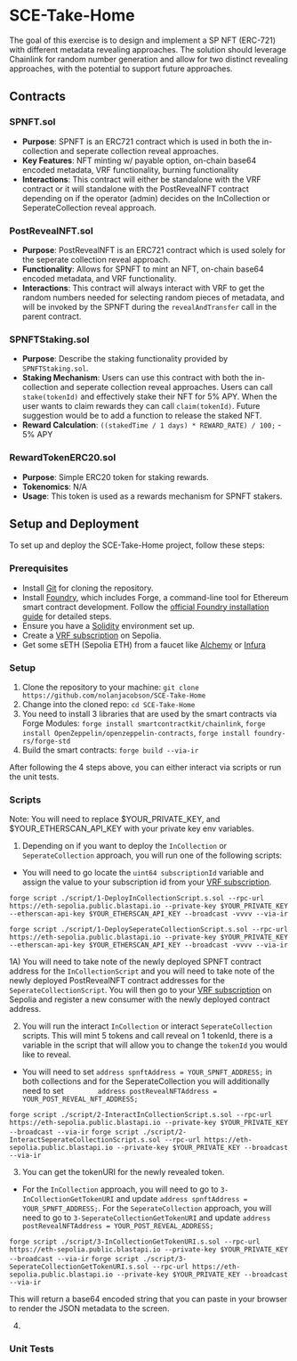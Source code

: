 # SCE-Take-Home

The goal of this exercise is to design and implement a SP NFT (ERC-721) with different 
metadata revealing approaches. The solution should leverage Chainlink for random 
number generation and allow for two distinct revealing approaches, with the potential to 
support future approaches.

## Contracts

### SPNFT.sol

- **Purpose**: SPNFT is an ERC721 contract which is used in both the in-collection and seperate collection reveal approaches.
- **Key Features**: NFT minting w/ payable option, on-chain base64 encoded metadata, VRF functionality, burning functionality
- **Interactions**: This contract will either be standalone with the VRF contract or it will standalone with the PostRevealNFT contract depending on
if the operator (admin) decides on the InCollection or SeperateCollection reveal approach.

### PostRevealNFT.sol

- **Purpose**: PostRevealNFT is an ERC721 contract which is used solely for the seperate collection reveal approach.
- **Functionality**: Allows for SPNFT to mint an NFT, on-chain base64 encoded metadata, and VRF functionality.
- **Interactions**: This contract will always interact with VRF to get the random numbers needed for selecting random pieces of metadata, and will be
invoked by the SPNFT during the `revealAndTransfer` call in the parent contract.

### SPNFTStaking.sol

- **Purpose**: Describe the staking functionality provided by `SPNFTStaking.sol`.
- **Staking Mechanism**: Users can use this contract with both the in-collection and seperate collection reveal approaches. Users can call `stake(tokenId)`
and effectively stake their NFT for 5% APY. When the user wants to claim rewards they can call `claim(tokenId)`. Future suggestion would be to add a function
to release the staked NFT.
- **Reward Calculation**: `((stakedTime / 1 days) * REWARD_RATE) / 100;` - 5% APY

### RewardTokenERC20.sol

- **Purpose**: Simple ERC20 token for staking rewards.
- **Tokenomics**: N/A
- **Usage**: This token is used as a rewards mechanism for SPNFT stakers.

## Setup and Deployment

To set up and deploy the SCE-Take-Home project, follow these steps:

### Prerequisites

- Install [Git](https://git-scm.com/) for cloning the repository.
- Install [Foundry](https://getfoundry.sh/), which includes Forge, a command-line tool for Ethereum smart contract development. Follow the [official Foundry installation guide](https://book.getfoundry.sh/getting-started/installation.html) for detailed steps.
- Ensure you have a [Solidity](https://soliditylang.org/) environment set up.
- Create a [VRF subscription](https://vrf.chain.link/sepolia/) on Sepolia.
- Get some sETH (Sepolia ETH) from a faucet like [Alchemy](https://sepoliafaucet.com/) or [Infura](https://www.infura.io/faucet/sepolia)

### Setup

1) Clone the repository to your machine: `git clone https://github.com/nolanjacobson/SCE-Take-Home`
2) Change into the cloned repo: `cd SCE-Take-Home`
3) You need to install 3 libraries that are used by the smart contracts via Forge Modules: `forge install smartcontractkit/chainlink`, `forge install OpenZeppelin/openzeppelin-contracts`, `forge install foundry-rs/forge-std`
4) Build the smart contracts: `forge build --via-ir`

After following the 4 steps above, you can either interact via scripts or run the unit tests.

### Scripts

Note: You will need to replace $YOUR_PRIVATE_KEY, and $YOUR_ETHERSCAN_API_KEY with your private key env variables.

1) Depending on if you want to deploy the `InCollection` or `SeperateCollection` approach, you will run one of the following scripts:

- You will need to go locate the `uint64 subscriptionId` variable and assign the value to your subscription id from your [VRF subscription](https://vrf.chain.link/sepolia/).

```forge script ./script/1-DeployInCollectionScript.s.sol --rpc-url https://eth-sepolia.public.blastapi.io --private-key $YOUR_PRIVATE_KEY --etherscan-api-key $YOUR_ETHERSCAN_API_KEY --broadcast -vvvv --via-ir```

```forge script ./script/1-DeploySeperateCollectionScript.s.sol --rpc-url https://eth-sepolia.public.blastapi.io --private-key $YOUR_PRIVATE_KEY --etherscan-api-key $YOUR_ETHERSCAN_API_KEY --broadcast -vvvv --via-ir```


1A) You will need to take note of the newly deployed SPNFT contract address for the `InCollectionScript` and you will need to take note of the newly deployed PostRevealNFT contract addresses for the `SeperateCollectionScript`. You will then go to your [VRF subscription](https://vrf.chain.link/sepolia/) on Sepolia and register a new consumer with the newly deployed contract address.

2) You will run the interact `InCollection` or interact `SeperateCollection` scripts. This will mint 5 tokens and call reveal on 1 tokenId, there is a variable
in the script that will allow you to change the `tokenId` you would like to reveal.

- You will need to set `address spnftAddress = YOUR_SPNFT_ADDRESS;` in both collections and for the SeperateCollection you will additionally need to set `        address postRevealNFTAddress = YOUR_POST_REVEAL_NFT_ADDRESS;`

```forge script ./script/2-InteractInCollectionScript.s.sol --rpc-url https://eth-sepolia.public.blastapi.io --private-key $YOUR_PRIVATE_KEY --broadcast --via-ir```
```forge script ./script/2-InteractSeperateCollectionScript.s.sol --rpc-url https://eth-sepolia.public.blastapi.io --private-key $YOUR_PRIVATE_KEY --broadcast --via-ir```

3) You can get the tokenURI for the newly revealed token. 

- For the `InCollection` approach, you will need to go to `3-InCollectionGetTokenURI` and update `address spnftAddress = YOUR_SPNFT_ADDRESS;`. For the `SeperateCollection` approach, you will need to go to `3-SeperateCollectionGetTokenURI` and update `address postRevealNFTAddress = YOUR_POST_REVEAL_ADDRESS;`

```forge script ./script/3-InCollectionGetTokenURI.s.sol --rpc-url https://eth-sepolia.public.blastapi.io --private-key $YOUR_PRIVATE_KEY --broadcast --via-ir```
```forge script ./script/3-SeperateCollectionGetTokenURI.s.sol --rpc-url https://eth-sepolia.public.blastapi.io --private-key $YOUR_PRIVATE_KEY --broadcast --via-ir```

This will return a base64 encoded string that you can paste in your browser to render the JSON metadata to the screen.

4) 

### Unit Tests

```
```